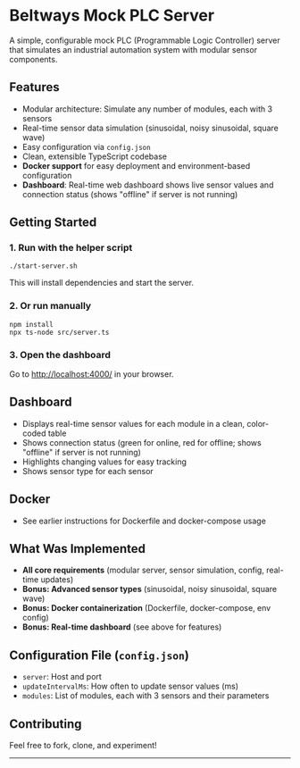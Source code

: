 # Beltways Mock PLC Server

A simple, configurable mock PLC (Programmable Logic Controller) server that simulates an industrial automation system with modular sensor components.

## Features
- Modular architecture: Simulate any number of modules, each with 3 sensors
- Real-time sensor data simulation (sinusoidal, noisy sinusoidal, square wave)
- Easy configuration via `config.json`
- Clean, extensible TypeScript codebase
- **Docker support** for easy deployment and environment-based configuration
- **Dashboard**: Real-time web dashboard shows live sensor values and connection status (shows "offline" if server is not running)

## Getting Started

### 1. Run with the helper script
```
./start-server.sh
```
This will install dependencies and start the server.

### 2. Or run manually
```
npm install
npx ts-node src/server.ts
```

### 3. Open the dashboard
Go to [http://localhost:4000/](http://localhost:4000/) in your browser.

## Dashboard
- Displays real-time sensor values for each module in a clean, color-coded table
- Shows connection status (green for online, red for offline; shows "offline" if server is not running)
- Highlights changing values for easy tracking
- Shows sensor type for each sensor

## Docker
- See earlier instructions for Dockerfile and docker-compose usage

## What Was Implemented
- **All core requirements** (modular server, sensor simulation, config, real-time updates)
- **Bonus: Advanced sensor types** (sinusoidal, noisy sinusoidal, square wave)
- **Bonus: Docker containerization** (Dockerfile, docker-compose, env config)
- **Bonus: Real-time dashboard** (see above for features)

## Configuration File (`config.json`)
- `server`: Host and port
- `updateIntervalMs`: How often to update sensor values (ms)
- `modules`: List of modules, each with 3 sensors and their parameters

## Contributing
Feel free to fork, clone, and experiment!

---

